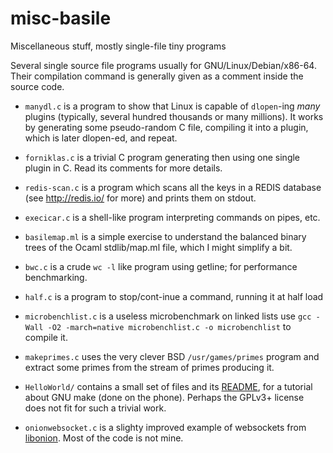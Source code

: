 # misc-basile
Miscellaneous stuff, mostly single-file tiny programs

Several single source file programs usually for
GNU/Linux/Debian/x86-64. Their compilation command is generally given
as a comment inside the source code.

* `manydl.c` is a program to show that Linux is capable of `dlopen`-ing
  *many* plugins (typically, several hundred thousands or many
  millions). It works by generating some pseudo-random C file, compiling it
  into a plugin, which is later dlopen-ed, and repeat.

* `forniklas.c` is a trivial C program generating then using one single plugin
 in C. Read its comments for more details.

* `redis-scan.c` is a program which scans all the keys in a REDIS database
  (see http://redis.io/ for more) and prints them on stdout.

* `execicar.c` is a shell-like program interpreting commands on pipes, etc.

* `basilemap.ml` is a simple exercise to understand the balanced binary trees
of the Ocaml stdlib/map.ml file, which I might simplify a bit.

* `bwc.c`  is a crude `wc -l` like program using getline; for performance benchmarking.

* `half.c` is a program to stop/cont-inue a command, running it at half load

* `microbenchlist.c`  is a useless microbenchmark on linked lists
  use `gcc -Wall -O2 -march=native microbenchlist.c -o microbenchlist`
  to compile it.

* `makeprimes.c` uses the very clever BSD `/usr/games/primes` program
  and extract some primes from the stream of primes producing it.

* `HelloWorld/` contains a small set of files and its
  [README](HelloWorld/README.md), for a tutorial about GNU make (done
  on the phone). Perhaps the GPLv3+ license does not fit for such a
  trivial work.

* `onionwebsocket.c` is a slighty improved example of websockets from
  [libonion](https://www.coralbits.com/libonion/). Most of the code is
  not mine.
